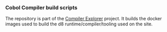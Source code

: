 ### Cobol Compiler build scripts

The repository is part of the [Compiler Explorer](https://godbolt.org/) project. It builds
the docker images used to build the d8 runtime/compiler/tooling used on the site.
